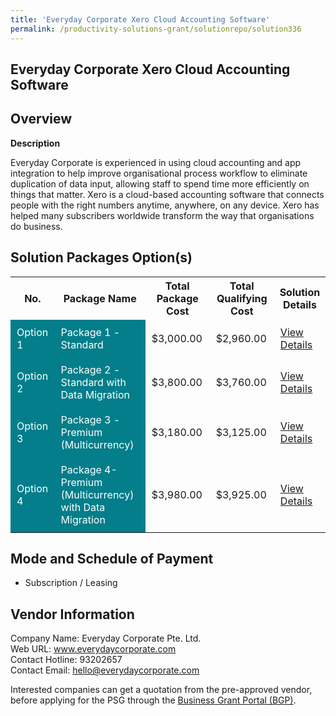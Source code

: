 ```yaml
---
title: 'Everyday Corporate Xero Cloud Accounting Software'
permalink: /productivity-solutions-grant/solutionrepo/solution336
---
```


## Everyday Corporate Xero Cloud Accounting Software

## Overview

**Description**

Everyday Corporate is experienced in using cloud accounting and app integration to help improve organisational process workflow to eliminate duplication of data input, allowing staff to spend time more efficiently on things that matter. Xero is a cloud-based accounting software that connects people with the right numbers anytime, anywhere, on any device. Xero has helped many subscribers worldwide transform the way that organisations do business.

## Solution Packages Option(s)

<table>
<tr>
<th><b>No.</b></th>
<th><b>Package Name</b></th>
<th><b>Total Package Cost</b></th>
<th><b>Total Qualifying Cost</b></th>
<th><b>Solution Details</b></th>
</tr>
<tr>
<td style='padding: 10px; background-color: #037E8A; color: #FFFFFF;'>Option 1</td>
<td style='padding: 10px; background-color: #037E8A; color: #FFFFFF;'>Package 1 - Standard</td>
<td style='padding: 10px;'>$3,000.00</td>
<td style='padding: 10px;'>$2,960.00</td>
<td style='padding: 10px;'><a href='/images/psg/everyday_20210459_Desensitised_Annex_3__Part_1.pdf' target='_blank'>View Details</a></td>
</tr>
<tr>
<td style='padding: 10px; background-color: #037E8A; color: #FFFFFF;'>Option 2</td>
<td style='padding: 10px; background-color: #037E8A; color: #FFFFFF;'>Package 2 - Standard with Data Migration</td>
<td style='padding: 10px;'>$3,800.00</td>
<td style='padding: 10px;'>$3,760.00</td>
<td style='padding: 10px;'><a href='/images/psg/everyday_20210459_Desensitised_Annex_3__Part_2.pdf' target='_blank'>View Details</a></td>
</tr>
<tr>
<td style='padding: 10px; background-color: #037E8A; color: #FFFFFF;'>Option 3</td>
<td style='padding: 10px; background-color: #037E8A; color: #FFFFFF;'>Package 3 - Premium (Multicurrency)</td>
<td style='padding: 10px;'>$3,180.00</td>
<td style='padding: 10px;'>$3,125.00</td>
<td style='padding: 10px;'><a href='/images/psg/everyday_20210459_Desensitised_Annex_3__Part_3.pdf' target='_blank'>View Details</a></td>
</tr>
<tr>
<td style='padding: 10px; background-color: #037E8A; color: #FFFFFF;'>Option 4</td>
<td style='padding: 10px; background-color: #037E8A; color: #FFFFFF;'>Package 4- Premium (Multicurrency) with Data Migration</td>
<td style='padding: 10px;'>$3,980.00</td>
<td style='padding: 10px;'>$3,925.00</td>
<td style='padding: 10px;'><a href='/images/psg/everyday_20210459_Desensitised_Annex_3__Part_4.pdf' target='_blank'>View Details</a></td>
</tr>
</table>

## Mode and Schedule of Payment

 - Subscription / Leasing

## Vendor Information

 Company Name: Everyday Corporate Pte. Ltd.<br>Web URL: www.everydaycorporate.com <br>Contact Hotline: 93202657 <br>Contact Email: hello@everydaycorporate.com <br>

Interested companies can get a quotation from the pre-approved vendor, before applying for the PSG through the <a href='https://www.businessgrants.gov.sg/' target='_blank' rel='noopener'>Business Grant Portal (BGP)</a>.

<script src="/jquery/resize-tables.js"></script>
